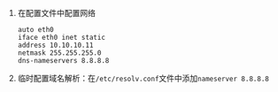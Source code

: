 1. 在配置文件中配置网络
    ```
    auto eth0
    iface eth0 inet static
    address 10.10.10.11
    netmask 255.255.255.0
    dns-nameservers 8.8.8.8
    ```
2. 临时配置域名解析：在`/etc/resolv.conf`文件中添加`nameserver 8.8.8.8`
